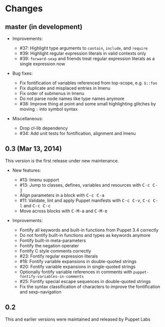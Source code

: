 Changes
=======

master (in development)
-----------------------

- Improvements:

  - #37: Highlight type arguments to `contain`, `include`, and `require`
  - #39: Highlight regular expression literals in valid contexts only
  - #39: `forward-sexp` and friends treat regular expression literals as a
    single expression now

- Bug fixes:

  - Fix fontification of variables referenced from top-scope, e.g. `$::foo`
  - Fix duplicate and misplaced entries in Imenu
  - Fix order of submenus in Imenu
  - Do not parse node names like type names anymore
  - #38: Improve thing at point and some small highlighting glitches by moving
    `:` into symbol syntax

- Miscellaneous:

  - Drop cl-lib dependency
  - #34: Add unit tests for fontification, alignment and Imenu

0.3 (Mar 13, 2014)
------------------

This version is the first release under new maintenance.

- New features:

  - #13: Imenu support
  - #13: Jump to classes, defines, variables and resources with <kbd>C-c
    C-j</kbd>
  - Align parameters in a block with <kbd>C-c C-a</kbd>
  - #11: Validate, lint and apply Puppet manifests with <kbd>C-c C-v</kbd>,
    <kbd>C-c C-l</kbd> and <kbd>C-c C-c</kbd>
  - Move across blocks with <kbd>C-M-a</kbd> and <kbd>C-M-e</kbd>

- Improvements:

  - Fontify all keywords and built-in functions from Puppet 3.4 correctly
  - Do not fontify built-in functions and types as keywords anymore
  - Fontify built-in meta-parameters
  - Fontify the negation operater
  - Fontify C style comments correctly
  - #23: Fontify regular expression literals
  - #18: Fontify variable expansions in double-quoted strings
  - #20: Fontify variable expansions in single-quoted strings
  - Optionally fontify variable references in comments with
    `puppet-fontify-variables-in-comments`
  - #25: Fontify special escape sequences in double-quoted strings
  - Fix the syntax classification of characters to improve the fontification and
    sexp-navigation

0.2
---

This and earlier versions were maintained and released by Puppet Labs
